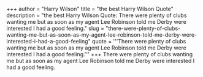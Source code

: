 +++
author = "Harry Wilson"
title = "the best Harry Wilson Quote"
description = "the best Harry Wilson Quote: There were plenty of clubs wanting me but as soon as my agent Lee Robinson told me Derby were interested I had a good feeling."
slug = "there-were-plenty-of-clubs-wanting-me-but-as-soon-as-my-agent-lee-robinson-told-me-derby-were-interested-i-had-a-good-feeling"
quote = '''There were plenty of clubs wanting me but as soon as my agent Lee Robinson told me Derby were interested I had a good feeling.'''
+++
There were plenty of clubs wanting me but as soon as my agent Lee Robinson told me Derby were interested I had a good feeling.
